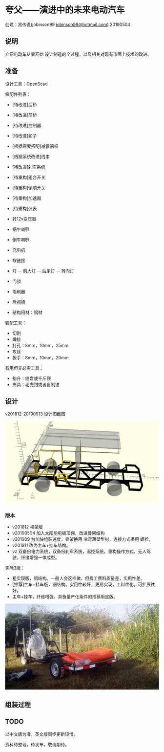 夸父——演进中的未来电动汽车
======================

创建：黑传说(jobinson99 jobinson99@hotmail.com) 20190504

## 说明

介绍电动车从零开始 设计制造的全过程，以及相关对现有市面上技术的改进。

## 准备

设计工具：OpenScad

零配件列表：
- [待改进]后桥
- [待改进]前桥
- [待改进]控制器
- [待改进]轮子
- [根据需要搭配]减震钢板
- [根据系统改进]线束
- [待改进]刹车系统
- [待重构]组合开关
- [待重构]倒顺开关
- [待重构]加速器
- [待重构]仪表
- 转12v变压器
- 蜗牛喇叭
- 倒车喇叭
- 充电机
- 软链接
- 灯
-- 前大灯
-- 后尾灯
-- 转向灯
- 门锁
- 雨刷器
- 后视镜

- 结构用材：钢材

装配工具：
- 切割
- 焊接
- 打孔：8mm，10mm，25mm
- 攻丝
- 扳手：8mm，10mm，20mm



有用但非必需工具：
- 抬升：绞盘或千斤顶
- 夹具：老虎钳或者自制钳

## 设计


v201812-20190913 设计图截图

![v201812-20190913](docs/20190913.png)

### 版本

- v201812 裸架版
- v20190504 加入太阳能电板顶棚，改进骨架结构
- v201909 为加快组装速度，骨架换用 冷弯薄壁型材，连接方式换用 螺栓。
- v201911 改为主车+挂车结构。
- vz 双备份电力系统，双备份刹车系统，温控系统，重构操作方式，无人驾驶，纤维增强一体成型。


实际3版：
- 粗实现版，钢结构。一般人会这样做，但费工费料质量差，实用性差。
- [推荐]主车+挂车版，钢结构。实用性较好，更易实现，工料优化，可扩展性好。
- 主车+挂车，纤维增强。具备量产化条件的推荐用这版。


![v201911-粗装完成](docs/20191110_081230.jpg)

## 组装过程





## TODO

以中文版为准，英文版同步更新较慢。

资料待整理，待发布，敬请期待。
